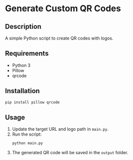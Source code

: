 # Generate Custom QR Codes

## Description
A simple Python script to create QR codes with logos.

## Requirements
- Python 3
- Pillow
- qrcode

## Installation
```bash
pip install pillow qrcode
```

## Usage
1. Update the target URL and logo path in `main.py`.
2. Run the script:
   ```bash
   python main.py
   ```
3. The generated QR code will be saved in the `output` folder.
